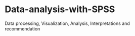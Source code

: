 # Data-analysis-with-SPSS
Data processing, Visualization, Analysis, Interpretations and recommendation
